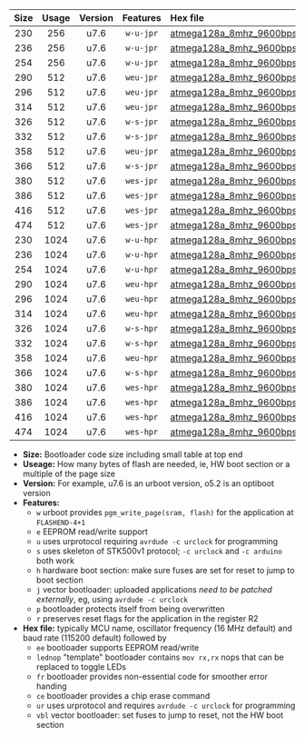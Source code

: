 |Size|Usage|Version|Features|Hex file|
|:-:|:-:|:-:|:-:|:--|
|230|256|u7.6|`w-u-jpr`|[atmega128a_8mhz_9600bps_ur_vbl.hex](https://raw.githubusercontent.com/stefanrueger/urboot/main//atmega128a_8mhz_9600bps_ur_vbl.hex)|
|236|256|u7.6|`w-u-jpr`|[atmega128a_8mhz_9600bps_lednop_ur_vbl.hex](https://raw.githubusercontent.com/stefanrueger/urboot/main//atmega128a_8mhz_9600bps_lednop_ur_vbl.hex)|
|254|256|u7.6|`w-u-jpr`|[atmega128a_8mhz_9600bps_lednop_fr_ur_vbl.hex](https://raw.githubusercontent.com/stefanrueger/urboot/main//atmega128a_8mhz_9600bps_lednop_fr_ur_vbl.hex)|
|290|512|u7.6|`weu-jpr`|[atmega128a_8mhz_9600bps_ee_ur_vbl.hex](https://raw.githubusercontent.com/stefanrueger/urboot/main//atmega128a_8mhz_9600bps_ee_ur_vbl.hex)|
|296|512|u7.6|`weu-jpr`|[atmega128a_8mhz_9600bps_ee_lednop_ur_vbl.hex](https://raw.githubusercontent.com/stefanrueger/urboot/main//atmega128a_8mhz_9600bps_ee_lednop_ur_vbl.hex)|
|314|512|u7.6|`weu-jpr`|[atmega128a_8mhz_9600bps_ee_lednop_fr_ur_vbl.hex](https://raw.githubusercontent.com/stefanrueger/urboot/main//atmega128a_8mhz_9600bps_ee_lednop_fr_ur_vbl.hex)|
|326|512|u7.6|`w-s-jpr`|[atmega128a_8mhz_9600bps_vbl.hex](https://raw.githubusercontent.com/stefanrueger/urboot/main//atmega128a_8mhz_9600bps_vbl.hex)|
|332|512|u7.6|`w-s-jpr`|[atmega128a_8mhz_9600bps_lednop_vbl.hex](https://raw.githubusercontent.com/stefanrueger/urboot/main//atmega128a_8mhz_9600bps_lednop_vbl.hex)|
|358|512|u7.6|`weu-jpr`|[atmega128a_8mhz_9600bps_ee_lednop_fr_ce_ur_vbl.hex](https://raw.githubusercontent.com/stefanrueger/urboot/main//atmega128a_8mhz_9600bps_ee_lednop_fr_ce_ur_vbl.hex)|
|366|512|u7.6|`w-s-jpr`|[atmega128a_8mhz_9600bps_lednop_fr_vbl.hex](https://raw.githubusercontent.com/stefanrueger/urboot/main//atmega128a_8mhz_9600bps_lednop_fr_vbl.hex)|
|380|512|u7.6|`wes-jpr`|[atmega128a_8mhz_9600bps_ee_vbl.hex](https://raw.githubusercontent.com/stefanrueger/urboot/main//atmega128a_8mhz_9600bps_ee_vbl.hex)|
|386|512|u7.6|`wes-jpr`|[atmega128a_8mhz_9600bps_ee_lednop_vbl.hex](https://raw.githubusercontent.com/stefanrueger/urboot/main//atmega128a_8mhz_9600bps_ee_lednop_vbl.hex)|
|416|512|u7.6|`wes-jpr`|[atmega128a_8mhz_9600bps_ee_lednop_fr_vbl.hex](https://raw.githubusercontent.com/stefanrueger/urboot/main//atmega128a_8mhz_9600bps_ee_lednop_fr_vbl.hex)|
|474|512|u7.6|`wes-jpr`|[atmega128a_8mhz_9600bps_ee_lednop_fr_ce_vbl.hex](https://raw.githubusercontent.com/stefanrueger/urboot/main//atmega128a_8mhz_9600bps_ee_lednop_fr_ce_vbl.hex)|
|230|1024|u7.6|`w-u-hpr`|[atmega128a_8mhz_9600bps_ur.hex](https://raw.githubusercontent.com/stefanrueger/urboot/main//atmega128a_8mhz_9600bps_ur.hex)|
|236|1024|u7.6|`w-u-hpr`|[atmega128a_8mhz_9600bps_lednop_ur.hex](https://raw.githubusercontent.com/stefanrueger/urboot/main//atmega128a_8mhz_9600bps_lednop_ur.hex)|
|254|1024|u7.6|`w-u-hpr`|[atmega128a_8mhz_9600bps_lednop_fr_ur.hex](https://raw.githubusercontent.com/stefanrueger/urboot/main//atmega128a_8mhz_9600bps_lednop_fr_ur.hex)|
|290|1024|u7.6|`weu-hpr`|[atmega128a_8mhz_9600bps_ee_ur.hex](https://raw.githubusercontent.com/stefanrueger/urboot/main//atmega128a_8mhz_9600bps_ee_ur.hex)|
|296|1024|u7.6|`weu-hpr`|[atmega128a_8mhz_9600bps_ee_lednop_ur.hex](https://raw.githubusercontent.com/stefanrueger/urboot/main//atmega128a_8mhz_9600bps_ee_lednop_ur.hex)|
|314|1024|u7.6|`weu-hpr`|[atmega128a_8mhz_9600bps_ee_lednop_fr_ur.hex](https://raw.githubusercontent.com/stefanrueger/urboot/main//atmega128a_8mhz_9600bps_ee_lednop_fr_ur.hex)|
|326|1024|u7.6|`w-s-hpr`|[atmega128a_8mhz_9600bps.hex](https://raw.githubusercontent.com/stefanrueger/urboot/main//atmega128a_8mhz_9600bps.hex)|
|332|1024|u7.6|`w-s-hpr`|[atmega128a_8mhz_9600bps_lednop.hex](https://raw.githubusercontent.com/stefanrueger/urboot/main//atmega128a_8mhz_9600bps_lednop.hex)|
|358|1024|u7.6|`weu-hpr`|[atmega128a_8mhz_9600bps_ee_lednop_fr_ce_ur.hex](https://raw.githubusercontent.com/stefanrueger/urboot/main//atmega128a_8mhz_9600bps_ee_lednop_fr_ce_ur.hex)|
|366|1024|u7.6|`w-s-hpr`|[atmega128a_8mhz_9600bps_lednop_fr.hex](https://raw.githubusercontent.com/stefanrueger/urboot/main//atmega128a_8mhz_9600bps_lednop_fr.hex)|
|380|1024|u7.6|`wes-hpr`|[atmega128a_8mhz_9600bps_ee.hex](https://raw.githubusercontent.com/stefanrueger/urboot/main//atmega128a_8mhz_9600bps_ee.hex)|
|386|1024|u7.6|`wes-hpr`|[atmega128a_8mhz_9600bps_ee_lednop.hex](https://raw.githubusercontent.com/stefanrueger/urboot/main//atmega128a_8mhz_9600bps_ee_lednop.hex)|
|416|1024|u7.6|`wes-hpr`|[atmega128a_8mhz_9600bps_ee_lednop_fr.hex](https://raw.githubusercontent.com/stefanrueger/urboot/main//atmega128a_8mhz_9600bps_ee_lednop_fr.hex)|
|474|1024|u7.6|`wes-hpr`|[atmega128a_8mhz_9600bps_ee_lednop_fr_ce.hex](https://raw.githubusercontent.com/stefanrueger/urboot/main//atmega128a_8mhz_9600bps_ee_lednop_fr_ce.hex)|

- **Size:** Bootloader code size including small table at top end
- **Useage:** How many bytes of flash are needed, ie, HW boot section or a multiple of the page size
- **Version:** For example, u7.6 is an urboot version, o5.2 is an optiboot version
- **Features:**
  + `w` urboot provides `pgm_write_page(sram, flash)` for the application at `FLASHEND-4+1`
  + `e` EEPROM read/write support
  + `u` uses urprotocol requiring `avrdude -c urclock` for programming
  + `s` uses skeleton of STK500v1 protocol; `-c urclock` and `-c arduino` both work
  + `h` hardware boot section: make sure fuses are set for reset to jump to boot section
  + `j` vector bootloader: uploaded applications *need to be patched externally*, eg, using `avrdude -c urclock`
  + `p` bootloader protects itself from being overwritten
  + `r` preserves reset flags for the application in the register R2
- **Hex file:** typically MCU name, oscillator frequency (16 MHz default) and baud rate (115200 default) followed by
  + `ee` bootloader supports EEPROM read/write
  + `lednop` "template" bootloader contains `mov rx,rx` nops that can be replaced to toggle LEDs
  + `fr` bootloader provides non-essential code for smoother error handing
  + `ce` bootloader provides a chip erase command
  + `ur` uses urprotocol and requires `avrdude -c urclock` for programming
  + `vbl` vector bootloader: set fuses to jump to reset, not the HW boot section
